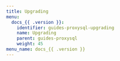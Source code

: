 ```yaml
---
title: Upgrading
menu:
  docs_{{ .version }}:
    identifier: guides-proxysql-upgrading
    name: Upgrading
    parent: guides-proxysql
    weight: 45
menu_name: docs_{{ .version }}
---
```

